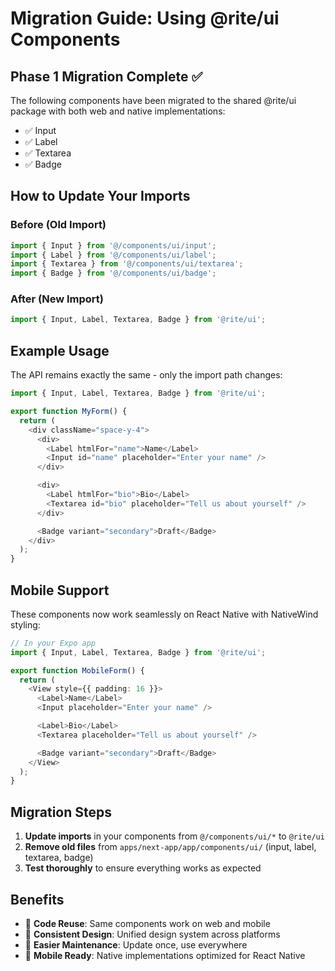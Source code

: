 # Migration Guide: Using @rite/ui Components

## Phase 1 Migration Complete ✅

The following components have been migrated to the shared @rite/ui package with both web and native implementations:

- ✅ Input
- ✅ Label
- ✅ Textarea
- ✅ Badge

## How to Update Your Imports

### Before (Old Import)

```typescript
import { Input } from '@/components/ui/input';
import { Label } from '@/components/ui/label';
import { Textarea } from '@/components/ui/textarea';
import { Badge } from '@/components/ui/badge';
```

### After (New Import)

```typescript
import { Input, Label, Textarea, Badge } from '@rite/ui';
```

## Example Usage

The API remains exactly the same - only the import path changes:

```typescript
import { Input, Label, Textarea, Badge } from '@rite/ui';

export function MyForm() {
  return (
    <div className="space-y-4">
      <div>
        <Label htmlFor="name">Name</Label>
        <Input id="name" placeholder="Enter your name" />
      </div>

      <div>
        <Label htmlFor="bio">Bio</Label>
        <Textarea id="bio" placeholder="Tell us about yourself" />
      </div>

      <Badge variant="secondary">Draft</Badge>
    </div>
  );
}
```

## Mobile Support

These components now work seamlessly on React Native with NativeWind styling:

```typescript
// In your Expo app
import { Input, Label, Textarea, Badge } from '@rite/ui';

export function MobileForm() {
  return (
    <View style={{ padding: 16 }}>
      <Label>Name</Label>
      <Input placeholder="Enter your name" />

      <Label>Bio</Label>
      <Textarea placeholder="Tell us about yourself" />

      <Badge variant="secondary">Draft</Badge>
    </View>
  );
}
```

## Migration Steps

1. **Update imports** in your components from `@/components/ui/*` to `@rite/ui`
2. **Remove old files** from `apps/next-app/app/components/ui/` (input, label, textarea, badge)
3. **Test thoroughly** to ensure everything works as expected

## Benefits

- 🚀 **Code Reuse**: Same components work on web and mobile
- 🎨 **Consistent Design**: Unified design system across platforms
- 🔧 **Easier Maintenance**: Update once, use everywhere
- 📱 **Mobile Ready**: Native implementations optimized for React Native
